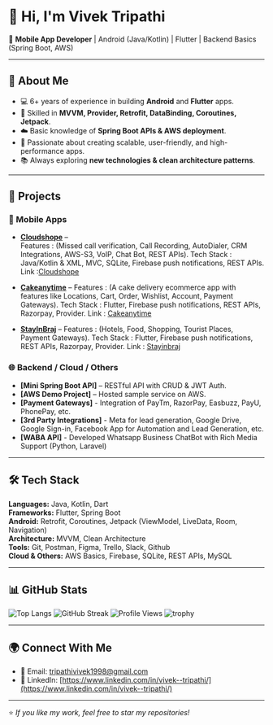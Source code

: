 # 👋 Hi, I'm Vivek Tripathi

🚀 **Mobile App Developer** | Android (Java/Kotlin) | Flutter | Backend Basics (Spring Boot, AWS)

---

## 🌟 About Me
- 💻 6+ years of experience in building **Android** and **Flutter** apps.  
- 🔨 Skilled in **MVVM, Provider, Retrofit, DataBinding, Coroutines, Jetpack**.  
- ☁️ Basic knowledge of **Spring Boot APIs & AWS deployment**.  
- 🎯 Passionate about creating scalable, user-friendly, and high-performance apps.  
- 📚 Always exploring **new technologies & clean architecture patterns**.  

---

## 📂 Projects

### 📱 Mobile Apps
- **[Cloudshope](#)** –  
  Features : (Missed call verification, Call Recording, AutoDialer, CRM Integrations, AWS-S3, VoIP, Chat Bot, REST APIs).
  Tech Stack : Java/Kotlin & XML, MVC, SQLite, Firebase push notifications, REST APIs.
  Link :[Cloudshope](https://play.google.com/store/apps/details?id=com.cloudshope.androidapp)

- **[Cakeanytime](#)** –
  Features : (A cake delivery ecommerce app with features like Locations, Cart, Order, Wishlist, Account, Payment Gateways).
  Tech Stack : Flutter, Firebase push notifications, REST APIs, Razorpay, Provider.
  Link : [Cakeanytime](https://play.google.com/store/apps/details?id=com.ac.pg.cakeanytime)
  
- **[StayInBraj](#)** –
  Features : (Hotels, Food, Shopping, Tourist Places, Payment Gateways).
  Tech Stack : Flutter, Firebase push notifications, REST APIs, Razorpay, Provider.
  Link : [Stayinbraj](https://play.google.com/store/apps/details?id=com.stayinbraj.stayinbraj)

### 🌐 Backend / Cloud / Others
- **[Mini Spring Boot API]** – RESTful API with CRUD & JWT Auth.  
- **[AWS Demo Project]** – Hosted sample service on AWS.
- **[Payment Gateways]** - Integration of PayTm, RazorPay, Easbuzz, PayU, PhonePay, etc.
- **[3rd Party Integrations]** - Meta for lead generation, Google Drive, Google Sign-in, Facebook App for Automation and Lead Generation, etc.
- **[WABA API]** - Developed Whatsapp Business ChatBot with Rich Media Support (Python, Laravel)


---

## 🛠️ Tech Stack
**Languages:** Java, Kotlin, Dart  
**Frameworks:** Flutter, Spring Boot  
**Android:** Retrofit, Coroutines, Jetpack (ViewModel, LiveData, Room, Navigation)  
**Architecture:** MVVM, Clean Architecture  
**Tools:** Git, Postman, Figma, Trello, Slack, Github  
**Cloud & Others:** AWS Basics, Firebase, SQLite, REST APIs, MySQL  

---

## 📊 GitHub Stats
![Top Langs](https://github-readme-stats.vercel.app/api/top-langs/?username=tripathivivek98&layout=compact&theme=radical)
![GitHub Streak](https://streak-stats.demolab.com?user=tripathivivek98&theme=radical&hide_border=true)
![Profile Views](https://komarev.com/ghpvc/?username=tripathivivek98&color=blue)
![trophy](https://github-profile-trophy.vercel.app/?username=tripathivivek98&theme=radical&margin-w=15&margin-h=15)





---

## 🌍 Connect With Me
- 📧 Email: [tripathivivek1998@gmail.com](mailto:tripathivivek1998@gmail.com)  
- 💼 LinkedIn: [https://www.linkedin.com/in/vivek--tripathi/](https://www.linkedin.com/in/vivek--tripathi/)    

---

⭐️ _If you like my work, feel free to star my repositories!_
